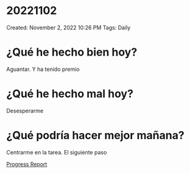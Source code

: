 # 20221102

Created: November 2, 2022 10:26 PM
Tags: Daily

# ¿Qué he hecho bien hoy?

Aguantar. Y ha tenido premio

# ¿Qué he hecho mal hoy?

Desesperarme

# ¿Qué podría hacer mejor mañana?

Centrarme en la tarea. El siguiente paso

[Progress Report](Progress%20Report%2014bbd9609acc4700b4a4ff6ee5133208.md)
